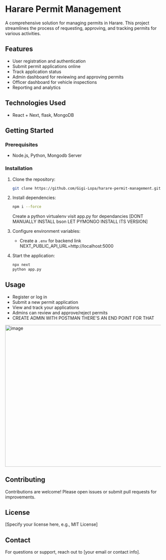 # Harare Permit Management

A comprehensive solution for managing permits in Harare. This project streamlines the process of requesting, approving, and tracking permits for various activities.

## Features

- User registration and authentication
- Submit permit applications online
- Track application status
- Admin dashboard for reviewing and approving permits
- Officer dashboard for vehicle inspections 
- Reporting and analytics

## Technologies Used

- React + Next, flask, MongoDB

## Getting Started

### Prerequisites

- Node.js, Python, Mongodb Server

### Installation

1. Clone the repository:
    ```bash
    git clone https://github.com/Gigi-Lopa/harare-permit-management.git
    ```
2. Install dependencies:
    ```bash
    npm i --force
    ```
    Create a python virtualenv visit app.py for dependancies [DONT MANUALLY INSTALL bson LET PYMONGO INSTALL ITS VERSION]
3. Configure environment variables:
    - Create a `.env` for backend link 
    NEXT_PUBLIC_API_URL=http://localhost:5000

4. Start the application:
    ```bash
    npx next
    python app.py
    ```

## Usage

- Register or log in
- Submit a new permit application
- View and track your applications
- Admins can review and approve/reject permits
- CREATE ADMIN WITH POSTMAN THERE'S AN END POINT FOR THAT 
<img width="1139" height="457" alt="image" src="https://github.com/user-attachments/assets/8f5a4747-65b9-41dc-b507-2550a85fa64d" />


## Contributing

Contributions are welcome! Please open issues or submit pull requests for improvements.

## License

[Specify your license here, e.g., MIT License]

## Contact

For questions or support, reach out to [your email or contact info].
